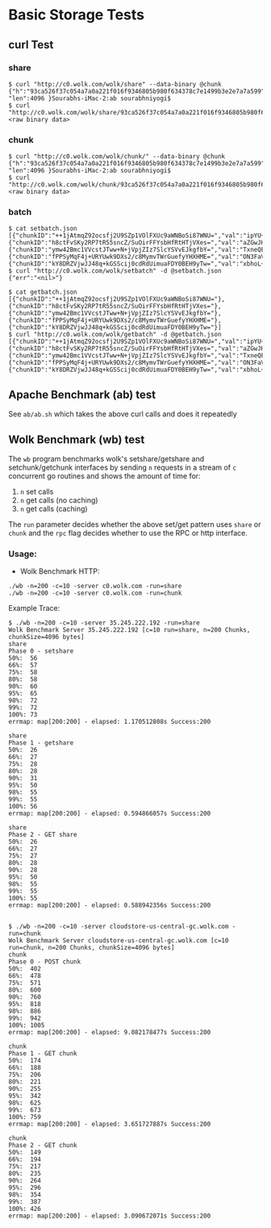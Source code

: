 
# Basic Storage Tests

## curl Test

### share

```
$ curl "http://c0.wolk.com/wolk/share" --data-binary @chunk
{"h":"93ca526f37c054a7a0a221f016f9346805b980f634378c7e1499b3e2e7a7a599","mr":"93ca526f37c054a7a0a221f016f9346805b980f634378c7e1499b3e2e7a7a599", "len":4096 }Sourabhs-iMac-2:ab sourabhniyogi$
$ curl "http://c0.wolk.com/wolk/share/93ca526f37c054a7a0a221f016f9346805b980f634378c7e1499b3e2e7a7a599"
<raw binary data>
```

### chunk

```
$ curl "http://c0.wolk.com/wolk/chunk/" --data-binary @chunk
{"h":"93ca526f37c054a7a0a221f016f9346805b980f634378c7e1499b3e2e7a7a599","mr":"93ca526f37c054a7a0a221f016f9346805b980f634378c7e1499b3e2e7a7a599", "len":4096 }Sourabhs-iMac-2:ab sourabhniyogi$
$ curl "http://c0.wolk.com/wolk/chunk/93ca526f37c054a7a0a221f016f9346805b980f634378c7e1499b3e2e7a7a599"
<raw binary data>
```

### batch

```
$ cat setbatch.json
[{"chunkID":"++1jAtmqZ92ocsfj2U9SZp1VOlFXUc9aWNBoSi87WNU=","val":"ipYU+Z09EkpK5/iCsKjIZDgtEmrNT7qJSSsH9wWOEME="},{"chunkID":"h8ctFvSKy2RP7tR55sncZ/SuOirFFYsbHfRtHTjVXes=","val":"aZGwJHQH8X66vIcbRXtzVJOXRpcTae+TdQNSA5pwP7I="},{"chunkID":"ymw42Bmc1VVcstJTww+N+jVpjZIz7SlcYSVvEJkgfbY=","val":"TxneQFJXUdRrfyi5wryg8ie+Z2cz2H5KHGEgJzuvVeQ="},{"chunkID":"fPPSyMqF4j+URYUwk9DXs2/c8MymvTWrGuefyYHXHME=","val":"ON3FaVeSRw/xy3zvBdU71C/dCmlbbLMsszvpNvzYrjU="},{"chunkID":"kY8DRZVjwJJ48q+kGSScij0cdRdUimuaFDY0BEH9yTw=","val":"xbhoL+DiVZVIjGLvb6OmVBhaXqZ/vY48n9PIkgEoUcE="}]
$ curl "http://c0.wolk.com/wolk/setbatch" -d @setbatch.json
{"err":"<nil>"}

$ cat getbatch.json
[{"chunkID":"++1jAtmqZ92ocsfj2U9SZp1VOlFXUc9aWNBoSi87WNU="},{"chunkID":"h8ctFvSKy2RP7tR55sncZ/SuOirFFYsbHfRtHTjVXes="},{"chunkID":"ymw42Bmc1VVcstJTww+N+jVpjZIz7SlcYSVvEJkgfbY="},{"chunkID":"fPPSyMqF4j+URYUwk9DXs2/c8MymvTWrGuefyYHXHME="},{"chunkID":"kY8DRZVjwJJ48q+kGSScij0cdRdUimuaFDY0BEH9yTw="}]
$ curl "http://c0.wolk.com/wolk/getbatch" -d @getbatch.json
[{"chunkID":"++1jAtmqZ92ocsfj2U9SZp1VOlFXUc9aWNBoSi87WNU=","val":"ipYU+Z09EkpK5/iCsKjIZDgtEmrNT7qJSSsH9wWOEME=","ok":true},{"chunkID":"h8ctFvSKy2RP7tR55sncZ/SuOirFFYsbHfRtHTjVXes=","val":"aZGwJHQH8X66vIcbRXtzVJOXRpcTae+TdQNSA5pwP7I=","ok":true},{"chunkID":"ymw42Bmc1VVcstJTww+N+jVpjZIz7SlcYSVvEJkgfbY=","val":"TxneQFJXUdRrfyi5wryg8ie+Z2cz2H5KHGEgJzuvVeQ=","ok":true},{"chunkID":"fPPSyMqF4j+URYUwk9DXs2/c8MymvTWrGuefyYHXHME=","val":"ON3FaVeSRw/xy3zvBdU71C/dCmlbbLMsszvpNvzYrjU=","ok":true},{"chunkID":"kY8DRZVjwJJ48q+kGSScij0cdRdUimuaFDY0BEH9yTw=","val":"xbhoL+DiVZVIjGLvb6OmVBhaXqZ/vY48n9PIkgEoUcE=","ok":true}]
```

## Apache Benchmark (ab) test

See `ab/ab.sh` which takes the above curl calls and does it repeatedly

## Wolk Benchmark (wb) test

The `wb` program benchmarks wolk's setshare/getshare and setchunk/getchunk interfaces by sending `n` requests in a stream of `c` concurrent go routines and shows the amount of time for:

1. `n` set calls
2. `n` get calls (no caching)
3. `n` get calls (caching)

The `run` parameter decides whether the above set/get pattern uses `share` or `chunk` and the `rpc` flag decides whether to use the RPC or http interface.

### Usage:

* Wolk Benchmark HTTP:
```
./wb -n=200 -c=10 -server c0.wolk.com -run=share
./wb -n=200 -c=10 -server c0.wolk.com -run=chunk
```

Example Trace:
```
$ ./wb -n=200 -c=10 -server 35.245.222.192 -run=share
Wolk Benchmark Server 35.245.222.192 [c=10 run=share, n=200 Chunks, chunkSize=4096 bytes]
share
Phase 0 - setshare
50%:  56
66%:  57
75%:  58
80%:  58
90%:  60
95%:  65
98%:  72
99%:  72
100%: 73
errmap: map[200:200] - elapsed: 1.170512808s Success:200

share
Phase 1 - getshare
50%:  26
66%:  27
75%:  28
80%:  28
90%:  31
95%:  50
98%:  55
99%:  55
100%: 56
errmap: map[200:200] - elapsed: 0.594866057s Success:200

share
Phase 2 - GET share
50%:  26
66%:  27
75%:  27
80%:  28
90%:  28
95%:  50
98%:  55
99%:  55
100%: 55
errmap: map[200:200] - elapsed: 0.588942356s Success:200


$ ./wb -n=200 -c=10 -server cloudstore-us-central-gc.wolk.com -run=chunk
Wolk Benchmark Server cloudstore-us-central-gc.wolk.com [c=10 run=chunk, n=200 Chunks, chunkSize=4096 bytes]
chunk
Phase 0 - POST chunk
50%:  402
66%:  478
75%:  571
80%:  600
90%:  760
95%:  818
98%:  886
99%:  942
100%: 1005
errmap: map[200:200] - elapsed: 9.082178477s Success:200

chunk
Phase 1 - GET chunk
50%:  174
66%:  188
75%:  206
80%:  221
90%:  255
95%:  342
98%:  625
99%:  673
100%: 759
errmap: map[200:200] - elapsed: 3.651727887s Success:200

chunk
Phase 2 - GET chunk
50%:  149
66%:  194
75%:  217
80%:  235
90%:  264
95%:  296
98%:  354
99%:  387
100%: 426
errmap: map[200:200] - elapsed: 3.090672071s Success:200
```
